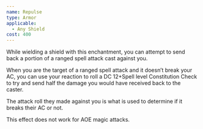 ```yaml
---
name: Repulse
type: Armor
applicable:
  - Any Shield
cost: 400
---
```

While wielding a shield with this enchantment, you can attempt to send back a portion of a ranged spell attack cast against you.

When you are the target of a ranged spell attack and it doesn’t break your AC, you can use your reaction to roll a DC 12+Spell level Constitution Check to try and send half the damage you would have received back to the caster.

The attack roll they made against you is what is used to determine if it breaks their AC or not.

This effect does not work for AOE magic attacks.